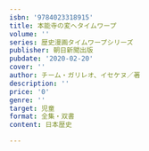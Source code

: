```yaml
---
isbn: '9784023318915'
title: 本能寺の変へタイムワープ
volume: ''
series: 歴史漫画タイムワープシリーズ
publisher: 朝日新聞出版
pubdate: '2020-02-20'
cover: ''
author: チーム・ガリレオ、イセケヌ／著
description: ''
price: '0'
genre: ''
target: 児童
format: 全集・双書
content: 日本歴史

---
```

